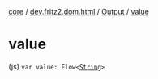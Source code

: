 [core](../../index.md) / [dev.fritz2.dom.html](../index.md) / [Output](index.md) / [value](./value.md)

# value

(js) `var value: Flow<`[`String`](https://kotlinlang.org/api/latest/jvm/stdlib/kotlin/-string/index.html)`>`